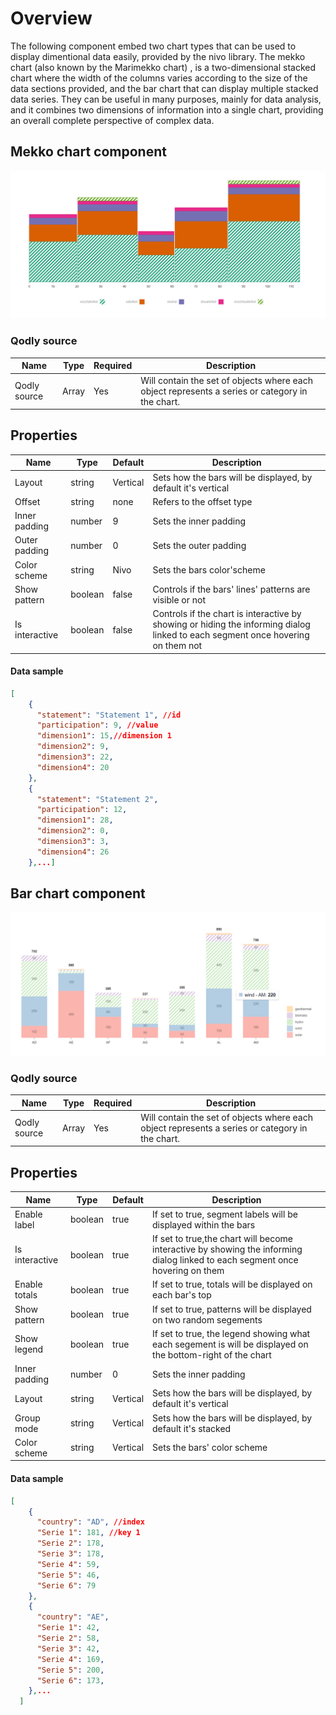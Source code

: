 # Overview

The following component embed two chart types that can be used to display dimentional data easily, provided by the nivo library. The mekko chart (also known by the Marimekko chart) , is a two-dimensional stacked chart where the width of the columns varies according to the size of the data sections provided, and the bar chart that can display multiple stacked data series.
They can be useful in many purposes, mainly for data analysis, and it combines two dimensions of information into a single chart, providing an overall complete perspective of complex data.

## Mekko chart component

![Mekko chart](public/mekkoChart.png)

### Qodly source

| Name         | Type  | Required | Description                                                                                     |
| ------------ | ----- | -------- | ----------------------------------------------------------------------------------------------- |
| Qodly source | Array | Yes      | Will contain the set of objects where each object represents a series or category in the chart. |

## Properties

| Name           | Type    | Default  | Description                                                                                                                   |
| -------------- | ------- | -------- | ----------------------------------------------------------------------------------------------------------------------------- |
| Layout         | string  | Vertical | Sets how the bars will be displayed, by default it's vertical                                                                   |
| Offset         | string  | none     | Refers to the offset type                                                                                                       |     |
| Inner padding  | number  | 9        | Sets the inner padding                                                                                                          |
| Outer padding  | number  | 0        | Sets the outer padding                                                                                                          |
| Color scheme   | string  | Nivo     | Sets the bars color'scheme                                                                                                      |
| Show pattern   | boolean | false    | Controls if the bars' lines' patterns are visible or not                                                                        |
| Is interactive | boolean | false    | Controls if the chart is interactive by showing or hiding the informing dialog linked to each segment once hovering on them not |


#### Data sample

```Json 
[
    {
      "statement": "Statement 1", //id
      "participation": 9, //value 
      "dimension1": 15,//dimension 1
      "dimension2": 9,
      "dimension3": 22,
      "dimension4": 20
    },
    {
      "statement": "Statement 2",
      "participation": 12,
      "dimension1": 28,
      "dimension2": 0,
      "dimension3": 3,
      "dimension4": 26
    },...]
```

## Bar chart component

![Bar chart](public/barChart.png)

### Qodly source

| Name         | Type  | Required | Description                                                                                     |
| ------------ | ----- | -------- | ----------------------------------------------------------------------------------------------- |
| Qodly source | Array | Yes      | Will contain the set of objects where each object represents a series or category in the chart. |

## Properties

| Name           | Type    | Default  | Description                                                                                                                   |
| -------------- | ------- | -------- | ----------------------------------------------------------------------------------------------------------------------------- |
| Enable label   | boolean | true     | If set to true, segment labels will be displayed within the bars                                                              |
| Is interactive | boolean | true     | If set to true,the chart will become interactive by showing the informing dialog linked to each segment once hovering on them |
| Enable totals  | boolean | true     | If set to true, totals will be displayed on each bar's top                                                                    |
| Show pattern   | boolean | true     | If set to true, patterns will be displayed on two random segements                                                            |
| Show legend    | boolean | true     | If set to true, the legend showing what each segement is will be displayed on the bottom-right of the chart                   |
| Inner padding  | number  | 0        | Sets the inner padding                                                                                                        |
| Layout         | string  | Vertical | Sets how the bars will be displayed, by default it's vertical                                                                 |
| Group mode     | string  | Vertical | Sets how the bars will be displayed, by default it's stacked                                                                  |
| Color scheme   | string  | Vertical | Sets the bars' color scheme                                                                                                   |

#### Data sample

```Json
[
    {
      "country": "AD", //index
      "Serie 1": 181, //key 1
      "Serie 2": 178,
      "Serie 3": 178,
      "Serie 4": 59,
      "Serie 5": 46,
      "Serie 6": 79
    },
    {
      "country": "AE",
      "Serie 1": 42,
      "Serie 2": 58,
      "Serie 3": 42,
      "Serie 4": 169,
      "Serie 5": 200,
      "Serie 6": 173,
    },...
  ]
```
